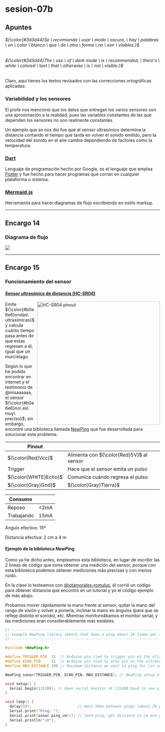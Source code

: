 # sesion-07b

## Apuntes
###### ${\color{#3d3d44}Se \ recomienda \ usar \ modo \ oscuro, \ hay \ palabras \ en \ color \ blanco \ que \ de \ otra \ forma \ no \ son \ visibles.}$ <br/>
###### ${\color{#3d3d44}The \ use \ of \ dark mode \ is \ recommended, \ there's \ white \ colored \ text \ that \ otherwise \ is \ not \ visible.}$ <br/>

Claro, aquí tienes los textos revisados con las correcciones ortográficas aplicadas:

### Variabilidad y los sensores

El profe nos mencionó que los datos que entregan los varios sensores son una aproximación a la realidad, pues las variables constantes de las que dependen los sensores no son realmente constantes.

Un ejemplo que se nos dio fue que el sensor ultrasónico determina la distancia contando el tiempo que tarda en volver el sonido emitido, pero la velocidad del sonido en el aire cambia dependiendo de factores como la temperatura.

### [Dart](https://dart.dev/)

Lenguaje de programación hecho por Google, es el lenguaje que emplea [Flutter](https://flutter.dev/) y fue hecho para hacer programas que corran en cualquier plataforma o sistema.

### [Mermaid.js](https://mermaid.js.org/)

Herramienta para hacer diagramas de flujo escribiendo en estilo markup.

-----------------------------------------------------------------------------------------------------------
## Encargo 14 <!-- cada persona del grupo debe implementar en diagrama de flujo dibujado o con la herramienta Mermaid.js con sus propias palabras y subirlo a su README -->
### Diagrama de flujo

[![](https://mermaid.ink/img/pako:eNp9Us1u2kAQfpXRnlKJIMBgsA-NQiBNmh9VTSpVBQ4TezDb2rvurjdpCzxMHqCnPECl8mId26SUHOqL9-f7m5ldikjHJEIxT_VDtEBTwO1oqoC_48mHtDBoN09KRhqOZ3B4-Hp1JWNJKtYQS1ugiiSuYLj8_Wucwj2m2oChhG8MMmSBfGZkuSQFTkGKuWUmQSEpy_XRunY62Xca_sepJgxLAKxuNj9XMDq4IXOvAe8MQb55NDn72Vd7wGu9gjHjlNWGLFiZOA6UbQ222FGFPZ3ccmKVuBQN5NrKSHKsWa0zooJMJhVfbR5LDOu-OXhXoXR5qj9rC5FWYMtMW-HTinxWNslyC3b1AKbgrOMWaZBqTvxnCeB0fIHwEaLsaP1PqeeT95QbHbtIGkAXMy3ndhu8K1uMKWGhWWNW257tan87udY8mBdcTBOnntHnFfqCQ9Ylbp7KOe04loDSmriX6XLb_kiSMQg57vX_Ypfh6mBsc2LIV8fzrzzopcWWdVmztnjOyCMjzsq6_AREQyRGxiIsjKOGyFgKy61YluypKBaU0VSEvIzRfJmKqVozJ0f1SevsmWa0SxYinGNqeefyGAsaSeRmZn9PDb8OMifaqUKEnV5rUKmIcCm-ibAd-E3f9wPP97p-pzdo9Rviuwh7g2bHa3ue32l3u53A768b4kfl22oG7VY3aPlep9XrtwdBsP4D3XAtbA?type=png)](https://mermaid.live/edit#pako:eNp9Us1u2kAQfpXRnlKJIMBgsA-NQiBNmh9VTSpVBQ4TezDb2rvurjdpCzxMHqCnPECl8mId26SUHOqL9-f7m5ldikjHJEIxT_VDtEBTwO1oqoC_48mHtDBoN09KRhqOZ3B4-Hp1JWNJKtYQS1ugiiSuYLj8_Wucwj2m2oChhG8MMmSBfGZkuSQFTkGKuWUmQSEpy_XRunY62Xca_sepJgxLAKxuNj9XMDq4IXOvAe8MQb55NDn72Vd7wGu9gjHjlNWGLFiZOA6UbQ222FGFPZ3ccmKVuBQN5NrKSHKsWa0zooJMJhVfbR5LDOu-OXhXoXR5qj9rC5FWYMtMW-HTinxWNslyC3b1AKbgrOMWaZBqTvxnCeB0fIHwEaLsaP1PqeeT95QbHbtIGkAXMy3ndhu8K1uMKWGhWWNW257tan87udY8mBdcTBOnntHnFfqCQ9Ylbp7KOe04loDSmriX6XLb_kiSMQg57vX_Ypfh6mBsc2LIV8fzrzzopcWWdVmztnjOyCMjzsq6_AREQyRGxiIsjKOGyFgKy61YluypKBaU0VSEvIzRfJmKqVozJ0f1SevsmWa0SxYinGNqeefyGAsaSeRmZn9PDb8OMifaqUKEnV5rUKmIcCm-ibAd-E3f9wPP97p-pzdo9Rviuwh7g2bHa3ue32l3u53A768b4kfl22oG7VY3aPlep9XrtwdBsP4D3XAtbA)


-----------------------------------------------------------------------------------------------------------
## Encargo 15 <!-- cada persona del grupo debe subir a su README: documentar funcionamiento de sus sensores, incluyendo instrucciones de conexión y de configuración, subir el proyecto entero de arduino como carpeta, tiene que poder compilar sin problema y mostrar en consola los datos de los sensores -->
### Funcionamiento del sensor

#### [Sensor ultrasónico de distancia (HC-SR04)](https://projecthub.arduino.cc/lucasfernando/ultrasonic-sensor-with-arduino-complete-guide-284faf)

<img align="right" src="./imagenes/HC-SR04.jpg" alt="HC-SR04 pinout" title="Fuente: https://www.theengineeringprojects.com/2018/10/introduction-to-hc-sr04-ultrasonic-sensor.html#google_vignette" width=400>

Emite ${\color{#b0e6e6}ondas\ ultrasónicas}$ y calcula cuánto tiempo pasa antes de que estas regresen a él, igual que un murciélago.

Según lo que he podido encontrar en internet y el testimonio de @misaaaaaa, el sensor ${\color{#b0e6e6}no\ es\ muy\ preciso}$; sin embargo, encontré una biblioteca llamada [NewPing](https://bitbucket.org/teckel12/arduino-new-ping/wiki/Home) que fue desarrollada para solucionar este problema.

| Pinout  |          |
|---------|----------|
| ${\color{Red}Vcc}$     | Alimenta con ${\color{Red}5V}$ al sensor |
| Trigger | Hace que el sensor emita un pulso |
| ${\color{WHITE}Echo}$    | Comunica cuándo regresa el pulso |
|  ${\color{Gray}Gnd}$     | ${\color{Gray}Tierra}$ |

| Consumo    |      |
|------------|------|
| Reposo     | <2mA |
| Trabajando | 15mA |

Ángulo efectivo: 15º

Distancia efectiva: 2 cm a 4 m

#### Ejemplo de la biblioteca NewPing

Como ya he dicho antes, empleamos esta biblioteca, en lugar de escribir las 2 líneas de código que toma obtener una medición del sensor, porque con esta biblioteca podemos obtener mediciones más precisas y con menos ruido.

En la clase lo testeamos con [@jotamorales-romulus](https://github.com/jotamorales-romulus), él corrió un código para obtener distancia que encontró en un tutorial y yo el código ejemplo de más abajo.

Probamos mover rápidamente la mano frente al sensor, quitar la mano del rango de visión y volver a ponerla, inclinar la mano en ángulos (para que se refleje distinto el sonido), etc. Mientras monitoreábamos el monitor serial, y las mediciones eran considerablemente más estables.


````ino
// ---------------------------------------------------------------------------
// Example NewPing library sketch that does a ping about 20 times per second.
// ---------------------------------------------------------------------------

#include <NewPing.h>

#define TRIGGER_PIN  12  // Arduino pin tied to trigger pin on the ultrasonic sensor.
#define ECHO_PIN     11  // Arduino pin tied to echo pin on the ultrasonic sensor.
#define MAX_DISTANCE 200 // Maximum distance we want to ping for (in centimeters). Maximum sensor distance is rated at 400-500cm.

NewPing sonar(TRIGGER_PIN, ECHO_PIN, MAX_DISTANCE); // NewPing setup of pins and maximum distance.

void setup() {
  Serial.begin(115200); // Open serial monitor at 115200 baud to see ping results.
}

void loop() {
  delay(50);                     // Wait 50ms between pings (about 20 pings/sec). 29ms should be the shortest delay between pings.
  Serial.print("Ping: ");
  Serial.print(sonar.ping_cm()); // Send ping, get distance in cm and print result (0 = outside set distance range)
  Serial.println("cm");
}
````



